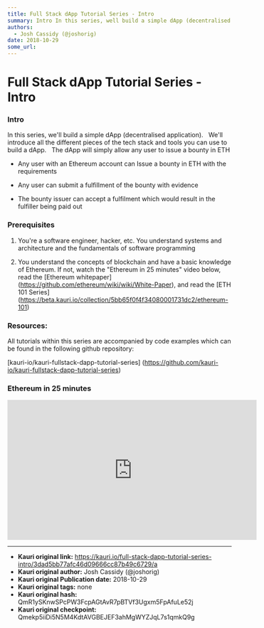 ```yaml
---
title: Full Stack dApp Tutorial Series - Intro
summary: Intro In this series, well build a simple dApp (decentralised application).   Well introduce all the different pieces of the tech stack and tools you can use to build a dApp.   The dApp will simply allow any user to issue a bounty in ETH Any user with an Ethereum account can Issue a bounty in ETH with the requirements Any user can submit a fulfillment of the bounty with evidence The bounty issuer can accept a fulfilment which would result in the fulfiller being paid out Prerequisites Youre a sof
authors:
  - Josh Cassidy (@joshorig)
date: 2018-10-29
some_url: 
---
```


# Full Stack dApp Tutorial Series - Intro



### Intro

In this series, we'll build a simple dApp (decentralised application).
 
We'll introduce all the different pieces of the tech stack and tools you can use to build a dApp.
 
The dApp will simply allow any user to issue a bounty in ETH

- Any user with an Ethereum account can Issue a bounty in ETH with the requirements

- Any user can submit a fulfillment of the bounty with evidence

- The bounty issuer can accept a fulfilment which would result in the fulfiller being paid out

### Prerequisites

1. You're a software engineer, hacker, etc. You understand systems and architecture and the fundamentals of software programming

2. You understand the concepts of blockchain and have a basic knowledge of Ethereum. If not, watch the "Ethereum in 25 minutes" video below, read the [Ethereum whitepaper] (https://github.com/ethereum/wiki/wiki/White-Paper), and read the [ETH 101 Series] (https://beta.kauri.io/collection/5bb65f0f4f34080001731dc2/ethereum-101) 

### Resources:

All tutorials within this series are accompanied by code examples which can be found in the following github repository:

[kauri-io/kauri-fullstack-dapp-tutorial-series] (https://github.com/kauri-io/kauri-fullstack-dapp-tutorial-series)

### Ethereum in 25 minutes

<div align="center"><iframe width="560" height="315" src="https://www.youtube.com/embed/66SaEDzlmP4" frameborder="0" allow="encrypted-media" allowfullscreen></iframe></div>


---

- **Kauri original link:** https://kauri.io/full-stack-dapp-tutorial-series-intro/3dad5bb77afc46d09666cc87b49c6729/a
- **Kauri original author:** Josh Cassidy (@joshorig)
- **Kauri original Publication date:** 2018-10-29
- **Kauri original tags:** none
- **Kauri original hash:** QmR1ySKnwSPcPW3FcpAGtAvR7pBTVf3Ugxm5FpAfuLe52j
- **Kauri original checkpoint:** Qmekp5iiDi5N5M4KdtAVGBEJEF3ahMgWYZJqL7s1qmkQ9g



